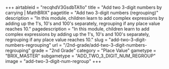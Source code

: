 +++
airtableid = "recqhdV3GsdbTA1lo"
title = "Add two 3-digit numbers by carrying | MathBRIX"
pagetitle = "Add two 3-digit numbers (regrouping)"
description = "In this module, children learn to add complex expressions by adding up the 1's, 10's and 100's separately, regrouping if any place value reaches 10."
pagedescription = "In this module, children learn to add complex expressions by adding up the 1's, 10's and 100's separately, regrouping if any place value reaches 10."
slug = "add-two-3-digit-numbers-regrouping"
url = "/2nd-grade/add-two-3-digit-numbers-regrouping"
grade = "2nd Grade"
category = "Place Value"
gametype = "BRIX_MASTER"
subgametype = "ADD_TWO_3_DIGIT_NUM_REGROUP"
image = "add-two-3-digit-num-regroup"
+++